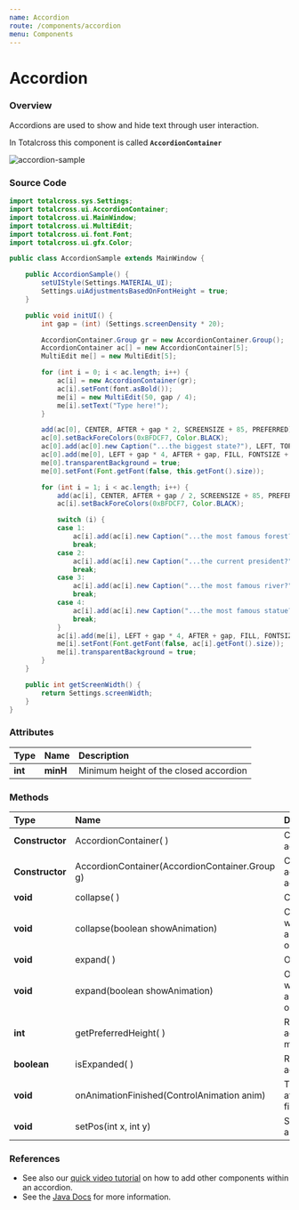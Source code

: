 ```yaml
---
name: Accordion
route: /components/accordion
menu: Components
---
```


# Accordion

### Overview

Accordions are used to show and hide text through user interaction.

<!-- {% hint style="info" %} -->

In Totalcross this component is called **`AccordionContainer`**

<!-- {% endhint %} -->

![accordion-sample](../.gitbook/assets/accordion-sample.gif.pagespeed.ce.wfbmtgt3hy.gif)

### Source Code

<!-- {% code title="AccordionSample.java" %} -->

```java
import totalcross.sys.Settings;
import totalcross.ui.AccordionContainer;
import totalcross.ui.MainWindow;
import totalcross.ui.MultiEdit;
import totalcross.ui.font.Font;
import totalcross.ui.gfx.Color;

public class AccordionSample extends MainWindow {

	public AccordionSample() {
		setUIStyle(Settings.MATERIAL_UI);
		Settings.uiAdjustmentsBasedOnFontHeight = true;
	}

	public void initUI() {
		int gap = (int) (Settings.screenDensity * 20);

		AccordionContainer.Group gr = new AccordionContainer.Group();
		AccordionContainer ac[] = new AccordionContainer[5];
		MultiEdit me[] = new MultiEdit[5];

		for (int i = 0; i < ac.length; i++) {
			ac[i] = new AccordionContainer(gr);
			ac[i].setFont(font.asBold());
			me[i] = new MultiEdit(50, gap / 4);
			me[i].setText("Type here!");
		}

		add(ac[0], CENTER, AFTER + gap * 2, SCREENSIZE + 85, PREFERRED);
		ac[0].setBackForeColors(0xBFDCF7, Color.BLACK);
		ac[0].add(ac[0].new Caption("...the biggest state?"), LEFT, TOP, FILL, PREFERRED);
		ac[0].add(me[0], LEFT + gap * 4, AFTER + gap, FILL, FONTSIZE + 600);
		me[0].transparentBackground = true;
		me[0].setFont(Font.getFont(false, this.getFont().size));

		for (int i = 1; i < ac.length; i++) {
			add(ac[i], CENTER, AFTER + gap / 2, SCREENSIZE + 85, PREFERRED);
			ac[i].setBackForeColors(0xBFDCF7, Color.BLACK);

			switch (i) {
			case 1:
				ac[i].add(ac[i].new Caption("...the most famous forest?"), LEFT, TOP, FILL, PREFERRED);
				break;
			case 2:
				ac[i].add(ac[i].new Caption("...the current president?"), LEFT, TOP, FILL, PREFERRED);
				break;
			case 3:
				ac[i].add(ac[i].new Caption("...the most famous river?"), LEFT, TOP, FILL, PREFERRED);
				break;
			case 4:
				ac[i].add(ac[i].new Caption("...the most famous statue?"), LEFT, TOP, FILL, PREFERRED);
				break;
			}
			ac[i].add(me[i], LEFT + gap * 4, AFTER + gap, FILL, FONTSIZE + 600);
			me[i].setFont(Font.getFont(false, ac[i].getFont().size));
			me[i].transparentBackground = true;
		}
	}

	public int getScreenWidth() {
		return Settings.screenWidth;
	}
}
```

<!-- {% endcode %} -->

### Attributes

| Type    | Name     | Description                            |
| :------ | :------- | :------------------------------------- |
| **int** | **minH** | Minimum height of the closed accordion |

### Methods

| Type            | Name                                             | Description                                                       |
| :-------------- | :----------------------------------------------- | :---------------------------------------------------------------- |
| **Constructor** | AccordionContainer\( \)                          | Creates a empty accordion                                         |
| **Constructor** | AccordionContainer\(AccordionContainer.Group g\) | Creates a list of accordions from the accordion group.            |
| **void**        | collapse\( \)                                    | Closes the accordion                                              |
| **void**        | collapse\(boolean showAnimation\)                | Closes the accordion with animation\(depending on the parameter\) |
| **void**        | expand\( \)                                      | Open the accordion                                                |
| **void**        | expand\(boolean showAnimation\)                  | Open the accordion with animation\(depending on the parameter\)   |
| **int**         | getPreferredHeight\( \)                          | Returns the accordion´s minimum height                            |
| **boolean**     | isExpanded\( \)                                  | Retorna true if the accordion is open                             |
| **void**        | onAnimationFinished\(ControlAnimation anim\)     | This method is called after the animation is finished             |
| **void**        | setPos\(int x, int y\)                           | Set the accordion´s x and y position                              |

### References

- See also our [quick video tutorial](https://www.youtube.com/watch?v=7fl1GfuKSOw) on how to add other components within an accordion.
- See the [Java Docs](https://rs.totalcross.com/doc/totalcross/ui/Button.html) for more information.
